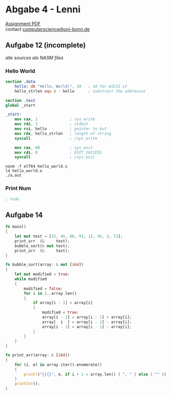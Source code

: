 # Abgabe 4 - Lenni

[Assignment PDF](https://paste.bwuah.me/Uebungsblatt04-WS1819.pdf)  
contact computerscience@uni-bonn.de

## Aufgabe 12 (incomplete)

*alle sources als NASM files*

### Hello World

```nasm
section .data
    hello: db "Hello, World!", 10   ; 10 for ASCII LF
    hello_strlen equ $ - hello      ; substract the addresses

section .text
global _start

_start:
    mov rax, 1              ; sys_write
    mov rdi, 1              ; stdout
    mov rsi, hello          ; pointer to buf
    mov rdx, hello_strlen   ; length of string
    syscall                 ; /sys_write

    mov rax, 60             ; sys_exit
    mov rdi, 0              ; EXIT_SUCCESS
    syscall                 ; /sys_exit

```

`nasm -f elf64 hello_world.s`  
`ld hello_world.o`  
`./a.out`

### Print Num

```nasm
; todo
```

## Aufgabe 14

```rust
fn main()
{
    let mut test = [32, 45, 86, 91, 12, 45, 2, 71];
    print_arr  (&     test);
    bubble_sort(& mut test);
    print_arr  (&     test);
}

fn bubble_sort(array: & mut [i64])
{
    let mut modified = true;
    while modified
    {
        modified = false;
        for i in 1..array.len()
        {
            if array[i - 1] > array[i]
            {
                modified = true;
                array[i - 1] = array[i - 1] + array[i];
                array[  i  ] = array[i - 1] - array[i];
                array[i - 1] = array[i - 1] - array[i];
            }
        }
    }
}

fn print_arr(array: & [i64])
{
    for (i, e) in array.iter().enumerate()
    {
        print!("{}{}", e, if i + 1 < array.len() { ", " } else { "" });
    }
    println!();
}
```